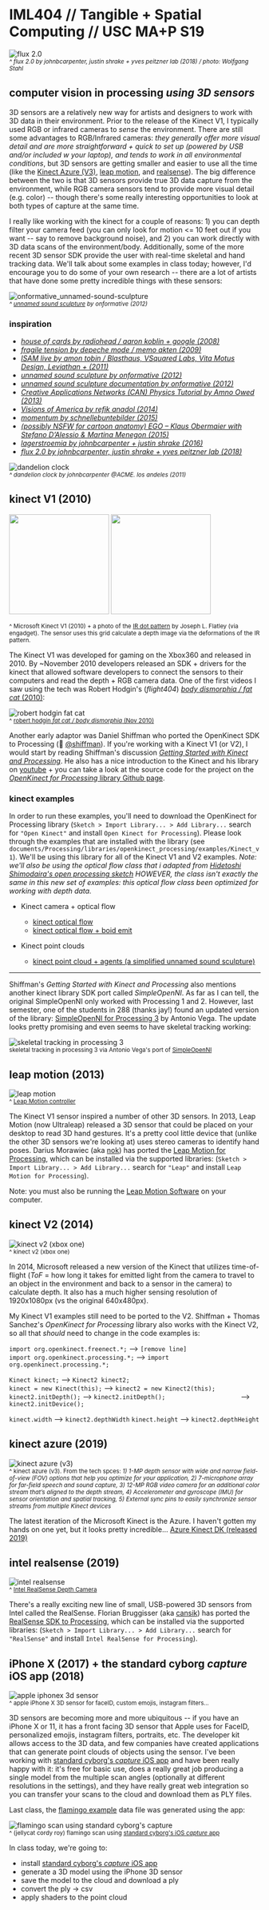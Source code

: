 # IML404 // Tangible + Spatial Computing // USC MA+P S19   

![flux 2.0](https://github.com/johnbcarpenter/USC_IML404_IMAGES/blob/master/images/flux2-munich.gif)  
<sup>_^ flux 2.0 by johnbcarpenter, justin shrake + yves peitzner lab (2018) / photo: Wolfgang Stahl_</sup>

## computer vision in processing *using 3D sensors* 
3D sensors are a relatively new way for artists and designers to work with 3D data in their environment.  Prior to the release of the Kinect V1, I typically used RGB or infrared cameras to _sense_ the environment. There are still some advantages to RGB/Infrared cameras: _they generally offer more visual detail and are more straightforward + quick to set up (powered by USB and/or included w your laptop), and tends to work in all environmental conditions_, but 3D sensors are getting smaller and easier to use all the time (like the [Kinect Azure (V3)](https://github.com/johnbcarpenter/USC_IML404/blob/master/notes_md/computer-vision-kinect.md#kinect-azure), [leap motion](https://github.com/johnbcarpenter/USC_IML404/blob/master/notes_md/computer-vision-kinect.md#leap-motion), and [realsense](https://github.com/johnbcarpenter/USC_IML404/blob/master/notes_md/computer-vision-kinect.md#intel-realsense)).  The big difference between the two is that 3D sensors provide true 3D data capture from the environment, while RGB camera sensors tend to provide more visual detail (e.g. color) -- though there's some really interesting opportunities to look at both types of capture at the same time. 

I really like working with the kinect for a couple of reasons: 1) you can depth filter your camera feed (you can only look for motion <= 10 feet out if you want -- say to remove background noise), and 2) you can work directly with 3D data scans of the environment/body.  Additionally, some of the more recent 3D sensor SDK provide the user with real-time skeletal and hand tracking data.  We'll talk about some examples in class today; however, I'd encourage you to do some of your own research -- there are a lot of artists that have done some pretty incredible things with these sensors:

![onformative_unnamed-sound-sculpture](https://github.com/johnbcarpenter/USC_IML404_IMAGES/blob/master/images/onformative_unnamed-sound-sculpture.gif)  
<sup>_^ [unnamed sound sculpture](https://vimeo.com/38874664) by onformative (2012)_</sup>

### inspiration
- _[house of cards by radiohead / aaron koblin + google (2008)](https://www.youtube.com/watch?v=8nTFjVm9sTQ)_
- _[fragile tension by depeche mode / memo akten (2009)](http://www.memo.tv/portfolio/depeche-mode-fragile-tension/)_
- _[ISAM live by amon tobin / Blasthaus, VSquared Labs, Vita Motus Design, Leviathan + (2011)](https://www.youtube.com/watch?v=WLrt7-kIgIM)_
- _[unnamed sound sculpture by onformative (2012)](https://vimeo.com/38874664)_
- _[unnamed sound sculpture documentation by onformative (2012)](https://vimeo.com/38850289)_
- _[Creative Applications Networks (CAN) Physics Tutorial by Amno Owed (2013)](https://vimeo.com/49516871)_
- _[Visions of America by refik anadol (2014)](www.refikanadol.com/works/visions-of-america-ameriques/)_
- _[momentum by schnellebuntebilder (2015)](https://vimeo.com/112193826)_
- _[(possibly NSFW for cartoon anatomy) EGO – Klaus Obermaier with Stefano D’Alessio & Martina Menegon (2015)](https://vimeo.com/119042339)_
- _[lagerstroemia by johnbcarpenter + justin shrake (2016)](http://johnbcarpenter.com/artworks/arboretum/index.html)_
- _[flux 2.0 by johnbcarpenter, justin shrake + yves peitzner lab (2018)](https://vimeo.com/265267071)_  

![dandelion clock](https://github.com/johnbcarpenter/USC_IML404_IMAGES/blob/master/images/dandelion.gif)  
<sup>_^ dandelion clock by johnbcarpenter @ACME. los andeles (2011)_</sup>

## kinect V1 (2010)
<p float="left">
  <img src="https://3er1viui9wo30pkxh1v2nh4w-wpengine.netdna-ssl.com/wp-content/uploads/2011/01/01-06Kinect_sm45C98477_Page.jpg" height="200" />
  <img src="https://o.aolcdn.com/images/dims?thumbnail=640%2C&quality=80&image_uri=http%3A%2F%2Fwww.blogcdn.com%2Fwww.engadget.com%2Fmedia%2F2010%2F11%2F101108-nightvision-01.jpg&client=amp-blogside-v2&signature=e6995e13185fd2580918f405113002bfb8d8ca8a" height="200" /> 
</p>   
<sup>^ Microsoft Kinect V1 (2010) + a photo of the <a href="https://www.engadget.com/2010/11/08/visualized-kinect-night-vision-lots-and-lots-and-lots-of-do/">IR dot pattern</a> by Joseph L. Flatley (via engadget).  The sensor uses this grid calculate a depth image via the deformations of the IR pattern. </sup>  

The Kinect V1 was developed for gaming on the Xbox360 and released in 2010. By ~November 2010 developers released an SDK + drivers for the kinect that allowed software developers to connect the sensors to their computers and read the depth + RGB camera data.  One of the first videos I saw using the tech was Robert Hodgin's (_flight404_) [_body dismorphia / fat cat_ (2010)](http://roberthodgin.com/portfolio/work/body-dysmorphia/): 

![robert hodgin fat cat](https://github.com/johnbcarpenter/USC_IML404_IMAGES/blob/master/images/hodgin_fatcat.gif)  
<sup>^ [robert hodgin _fat cat / body dismorphia_ (Nov 2010)](https://vimeo.com/17075378)</sup>  

Another early adaptor was Daniel Shiffman who ported the OpenKinect SDK to Processing (🙌 [@shiffman](https://github.com/shiffman)).  If you're working with a Kinect V1 (or V2), I would start by reading Shiffman's discussion [_Getting Started with Kinect and Processing_](https://shiffman.net/p5/kinect/). He also has a nice introduction to the Kinect and his library on [youtube](https://www.youtube.com/watch?v=QmVNgdapJJM) + you can take a look at the source code for the project on the [_OpenKinect for Processing_ library Github page](https://github.com/shiffman/OpenKinect-for-Processing).

### kinect examples
In order to run these examples, you'll need to download the OpenKinect for Processing library (`Sketch > Import Library... > Add Library...` search for `"Open Kinect"` and install `Open Kinect for Processing`).  Please look through the examples that are installed with the library (see `documents/Processing/libraries/openkinect_processing/examples/Kinect_v1`). We'll be using this library for all of the Kinect V1 and V2 examples. _Note: we'll also be using the optical flow class that i adapted from [Hidetoshi Shimodaira's open processing sketch](https://www.openprocessing.org/sketch/10435/) HOWEVER, the class isn't exactly the same in this new set of examples: this optical flow class been optimized for working with depth data._  

- Kinect camera + optical flow
  - [kinect optical flow](https://github.com/johnbcarpenter/USC_IML404/tree/master/CODE/PROCESSING/KINECT/DepthThresholdOpticalFlow)
  - [kinect optical flow + boid emit](https://github.com/johnbcarpenter/USC_IML404/tree/master/CODE/PROCESSING/KINECT/BoidEmit_DepthThresholdOpticalFlow) 

- Kinect point clouds
  - [kinect point cloud + agents (a simplified unnamed sound sculpture)](https://github.com/johnbcarpenter/USC_IML404/tree/master/CODE/PROCESSING/KINECT/PointCloud_AgentSystem)

---
Shiffman's _Getting Started with Kinect and Processing_ also mentions another kinect library SDK port called _SimpleOpenNI_. As far as I can tell, the original SimpleOpenNI only worked with Processing 1 and 2. However, last semester, one of the students in 288 (thanks jay!) found an updated version of the library: [SimpleOpenNI for Processing 3](https://github.com/totovr/SimpleOpenNI) by Antonio Vega.  The update looks pretty promising and even seems to have skeletal tracking working:

![skeletal tracking in processing 3](https://github.com/totovr/SimpleOpenNI/raw/master/Assets/Kinect_V2_Tracking.gif)  
<sup>skeletal tracking in processing 3 via Antonio Vega's port of [SimpleOpenNI](https://github.com/totovr/SimpleOpenNI)</sup>

## leap motion (2013)
![leap motion](https://www.ultraleap.com/LMC/new/lmc_03.jpg)  
<sup>^ [Leap Motion controller](https://www.ultraleap.com/product/leap-motion-controller/)</sup>

The Kinect V1 sensor inspired a number of other 3D sensors.  In 2013, Leap Motion (now Ultraleap) released a 3D sensor that could be placed on your desktop to read 3D hand gestures.  It's a pretty cool little device that (unlike the other 3D sensors we're looking at) uses stereo cameras to identify hand poses. Darius Morawiec (aka [nok](https://github.com/nok)) has ported the [Leap Motion for Processing](https://github.com/nok/leap-motion-processing), which can be installed via the supported libraries: (`Sketch > Import Library... > Add Library...` search for `"Leap"` and install `Leap Motion for Processing`).

Note: you must also be running the [Leap Motion Software](https://developer.leapmotion.com/setup/desktop) on your computer.

## kinect V2 (2014)
![kinect v2 (xbox one)](https://lh3.googleusercontent.com/proxy/Bqk19JO_BAjkRPT6iBZovdH5u-iBYuAiRoiLJwyvGhzdmJ-TrnpYNi4LinUMC86a9UM06oka0o2uT4VONuqnp31c_OmEF8bXJc04LbOSjnmDqkufyiAk0qhNutYV7_C3_ZTeGfhgheJq7watd6jtaUQve1TkEkOwa6CdVRcou-8AHXuJug)  
<sup>^ kinect v2 (xbox one)</sup>

In 2014, Microsoft released a new version of the Kinect that utilizes time-of-flight (_ToF_ = how long it takes for emitted light from the camera to travel to an object in the environment and back to a sensor in the camera) to calculate depth. It also has a much higher sensing resolution of 1920x1080px (vs the original 640x480px).

My Kinect V1 examples still need to be ported to the V2.  Shiffman + Thomas Sanchez's _OpenKinect for Processing_ library also works with the Kinect V2, so all that _should_ need to change in the code examples is: 

`import org.openkinect.freenect.*;` --> `[remove line]`  
`import org.openkinect.processing.*;` --> `import org.openkinect.processing.*;`  

`Kinect kinect;` --> `Kinect2 kinect2;`  
`kinect = new Kinect(this);` --> `kinect2 = new Kinect2(this);`  
`kinect2.initDepth();` --> `kinect2.initDepth();`
`                    ` --> `kinect2.initDevice();`

`kinect.width` --> `kinect2.depthWidth`
`kinect.height` --> `kinect2.depthHeight`
  
## kinect azure (2019)
![kinect azure (v3)](https://azurecomcdn.azureedge.net/cvt-33e25af8f7bf9bbdddccd99f7064830e91d5c0fbb67840a325b850e6bf267127/images/page/services/azure-kinect-dk/whats-inside.jpg)  
<sup>^ kinect azure (v3). From the tech spces: _1) 1-MP depth sensor with wide and narrow field-of-view (FOV) options that help you optimize for your application, 2) 7-microphone array for far-field speech and sound capture, 3) 12-MP RGB video camera for an additional color stream that’s aligned to the depth stream, 4) Accelerometer and gyroscope (IMU) for sensor orientation and spatial tracking, 5) External sync pins to easily synchronize sensor streams from multiple Kinect devices_</sup>

The latest iteration of the Microsoft Kinect is the Azure.  I haven't gotten my hands on one yet, but it looks pretty incredible... [Azure Kinect DK (released 2019)](https://azure.microsoft.com/en-us/services/kinect-dk/)
  
## intel realsense (2019)
![intel realsense](https://www.intel.com/content/dam/www/public/us/en/images/product/16x9/d435-realsense-camera-16x9.png.rendition.intel.web.480.270.png)   
<sup>^ [Intel RealSense Depth Camera](https://www.intelrealsense.com/stereo-depth/)</sup>

There's a really exciting new line of small, USB-powered 3D sensors from Intel called the RealSense.  Florian Bruggisser (aka [cansik](https://github.com/cansik)) has ported the [RealSense SDK to Processing](https://github.com/cansik/realsense-processing), which can be installed via the supported libraries: (`Sketch > Import Library... > Add Library...` search for `"RealSense"` and install `Intel RealSense for Processing`).

## iPhone X (2017) + the standard cyborg _capture_ iOS app (2018)
![apple iphonex 3d sensor](https://github.com/johnbcarpenter/USC_IML404_IMAGES/blob/master/images/apple_iphoneX_3Dsensor.png)  
<sup> ^ apple iPhone X 3D sensor for faceID, custom emojis, instagram filters...</sup>

3D sensors are becoming more and more ubiquitous -- if you have an iPhone X or 11, it has a front facing 3D sensor that Apple uses for FaceID, personalized emojis, instagram filters, portraits, etc. The developer kit allows access to the 3D data, and few companies have created applications that can generate point clouds of objects using the sensor.  I've been working with [standard cyborg's _capture_ iOS app](https://apps.apple.com/us/app/capture-3d-scan-anything/id1444183458) and have been really happy with it: it's free for basic use, does a really great job producing a single model from the multiple scan angles (optionally at different resolutions in the settings), and they have really great web integration so you can transfer your scans to the cloud and download them as PLY files.

Last class, the [flamingo example](https://github.com/johnbcarpenter/USC_IML404/blob/master/notes_md/datavis-csv-transform-sound.md#loading-csvs-using-loadtable) data file was generated using the app:

![flamingo scan using standard cyborg's capture](https://github.com/johnbcarpenter/USC_IML404_IMAGES/blob/master/images/FlamingoScan.png)  
<sup> ^ (jellycat cordy roy) flamingo scan using [standard cyborg's iOS *capture* app](https://www.standardcyborg.com/products/)</sup>

In class today, we're going to: 
- install [standard cyborg's _capture_ iOS app](https://apps.apple.com/us/app/capture-3d-scan-anything/id1444183458)
- generate a 3D model using the iPhone 3D sensor
- save the model to the cloud and download a ply 
- convert the ply -> csv
- apply shaders to the point cloud


